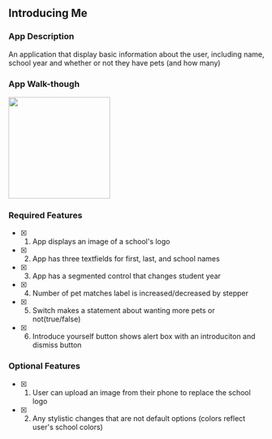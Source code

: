 ## Introducing Me

### App Description

An application that display basic information about the user, including name, school year and whether or not they have pets (and how many)

### App Walk-though
<img src="https://i.imgur.com/OHuMLQo.gif" width=200>


### Required Features

- [x] 1. App displays an image of a school's logo
- [x] 2. App has three textfields for first, last, and school names
- [x] 3. App has a segmented control that changes student year
- [x] 4. Number of pet matches label is increased/decreased by stepper
- [x] 5. Switch makes a statement about wanting more pets or not(true/false) 
- [x] 6. Introduce yourself button shows alert box with an introduciton and dismiss button

### Optional Features

- [x] 1. User can upload an image from their phone to replace the school logo
- [x] 2. Any stylistic changes that are not default options (colors reflect user's school colors)
